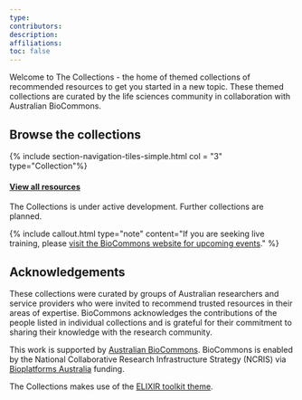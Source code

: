 ```yaml
---
type: 
contributors: 
description: 
affiliations: 
toc: false
---
```

Welcome to The Collections - the home of themed collections of recommended resources to get you started in a new topic. These themed collections are curated by the life sciences community in collaboration with Australian BioCommons.

## Browse the collections


{% include section-navigation-tiles-simple.html col = "3" type="Collection"%}

#### [View all resources](resources)
The Collections is under active development. Further collections are planned.


{% include callout.html type="note" content="If you are seeking live training, please [visit the BioCommons website for upcoming events](https://www.biocommons.org.au/webinars-workshops)." %}

## Acknowledgements
These collections were curated by groups of Australian researchers and service providers who were invited to recommend trusted resources in their areas of expertise. BioCommons acknowledges the contributions of the people listed in individual collections and is grateful for their commitment to sharing their knowledge with the research community.

This work is supported by [Australian BioCommons](https://www.biocommons.org.au/). BioCommons is enabled by the National Collaborative Research Infrastructure Strategy (NCRIS) via [Bioplatforms Australia](https://bioplatforms.com/) funding.


The Collections makes use of the [ELIXIR toolkit theme](https://github.com/ELIXIR-Belgium/elixir-toolkit-theme).

